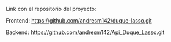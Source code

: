 Link con el repositorio del proyecto:

Frontend: https://github.com/andresm142/duque-lasso.git

Backend: https://github.com/andresm142/Api_Duque_Lasso.git
